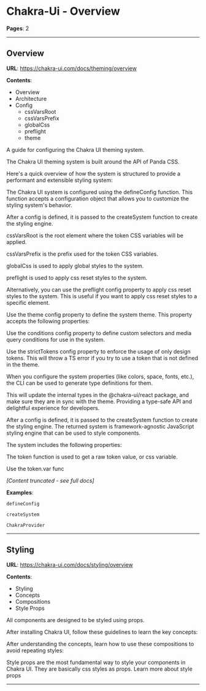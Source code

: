 # Chakra-Ui - Overview

**Pages**: 2

---

## Overview

**URL**: https://chakra-ui.com/docs/theming/overview

**Contents**:
- Overview
- Architecture
- Config
  - cssVarsRoot
  - cssVarsPrefix
  - globalCss
  - preflight
  - theme

A guide for configuring the Chakra UI theming system.

The Chakra UI theming system is built around the API of Panda CSS.

Here's a quick overview of how the system is structured to provide a performant and extensible styling system:

The Chakra UI system is configured using the defineConfig function. This function accepts a configuration object that allows you to customize the styling system's behavior.

After a config is defined, it is passed to the createSystem function to create the styling engine.

cssVarsRoot is the root element where the token CSS variables will be applied.

cssVarsPrefix is the prefix used for the token CSS variables.

globalCss is used to apply global styles to the system.

preflight is used to apply css reset styles to the system.

Alternatively, you can use the preflight config property to apply css reset styles to the system. This is useful if you want to apply css reset styles to a specific element.

Use the theme config property to define the system theme. This property accepts the following properties:

Use the conditions config property to define custom selectors and media query conditions for use in the system.

Use the strictTokens config property to enforce the usage of only design tokens. This will throw a TS error if you try to use a token that is not defined in the theme.

When you configure the system properties (like colors, space, fonts, etc.), the CLI can be used to generate type definitions for them.

This will update the internal types in the @chakra-ui/react package, and make sure they are in sync with the theme. Providing a type-safe API and delightful experience for developers.

After a config is defined, it is passed to the createSystem function to create the styling engine. The returned system is framework-agnostic JavaScript styling engine that can be used to style components.

The system includes the following properties:

The token function is used to get a raw token value, or css variable.

Use the token.var func

*[Content truncated - see full docs]*

**Examples**:

```text
defineConfig
```

```text
createSystem
```

```text
ChakraProvider
```

---

## Styling

**URL**: https://chakra-ui.com/docs/styling/overview

**Contents**:
- Styling
- Concepts
- Compositions
- Style Props

All components are designed to be styled using props.

After installing Chakra UI, follow these guidelines to learn the key concepts:

After understanding the concepts, learn how to use these compositions to avoid repeating styles:

Style props are the most fundamental way to style your components in Chakra UI. They are basically css styles as props. Learn more about style props

---
